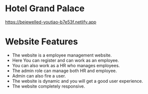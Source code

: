 # Hotel Grand Palace

https://bejewelled-youtiao-b7e53f.netlify.app

# Website Features

- The website is a employee management website.
- Here You can register and can work as an employee.
- You can also work as a HR who manages employees.
- The admin role can manage both HR and employee.
- Admin can also fire a user.
- The website is dynamic and you will get a good user experience.
- The website completely responsive.

